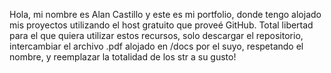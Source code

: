 Hola, mi nombre es Alan Castillo y este es mi portfolio, donde tengo alojado mis proyectos utilizando el host gratuito que proveé GitHub.
Total libertad para el que quiera utilizar estos recursos, solo descargar el repositorio, intercambiar el archivo .pdf alojado en /docs por el suyo, respetando el nombre, y reemplazar la totalidad de los str a su gusto!
